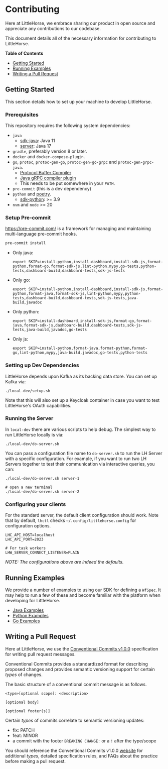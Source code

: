 # Contributing

Here at LittleHorse, we embrace sharing our product in open source and appreciate any contributions to our codebase. 

This document details all of the necessary information for contributing to LittleHorse.

**Table of Contents**
- [Getting Started](#getting-started)
- [Running Examples](#running-examples)
- [Writing a Pull Request](#writing-a-pull-request)

## Getting Started

This section details how to set up your machine to develop LittleHorse.

### Prerequisites

This repository requires the following system dependencies:

- `java`
    - [sdk-java](sdk-java): Java 11
    - [server](server): Java 17
- `gradle`, preferably version 8 or later.
- `docker` and `docker-compose-plugin`.
- `go`, `protoc`, `protoc-gen-go`, `protoc-gen-go-grpc` and `protoc-gen-grpc-java`.
    - [Protocol Buffer Compiler](https://grpc.io/docs/protoc-installation/)
    - [Java gRPC compiler plugin](https://github.com/grpc/grpc-java/blob/master/compiler/README.md)
    - This needs to be put somewhere in your `PATH`.
- `pre-commit` (this is a dev dependency)
- `python` and [poetry](https://python-poetry.org/).
    - [sdk-python](sdk-python): >= 3.9
- `nvm` and `node` >= 20

### Setup Pre-commit

https://pre-commit.com/ is a framework for managing and maintaining multi-language pre-commit hooks.

```bash
pre-commit install
```

- Only java:

  ```
  export SKIP=install-python,install-dashboard,install-sdk-js,format-python,format-go,format-sdk-js,lint-python,mypy,go-tests,python-tests,dashboard-build,dashboard-tests,sdk-js-tests
  ```

- Only go:

  ```
  export SKIP=install-python,install-dashboard,install-sdk-js,format-python,format-java,format-sdk-js,lint-python,mypy,python-tests,dashboard-build,dashboard-tests,sdk-js-tests,java-build,javadoc
  ```

- Only python:

  ```
  export SKIP=install-dashboard,install-sdk-js,format-go,format-java,format-sdk-js,dashboard-build,dashboard-tests,sdk-js-tests,java-build,javadoc,go-tests
  ```

- Only js:

  ```
  export SKIP=install-python,format-java,format-python,format-go,lint-python,mypy,java-build,javadoc,go-tests,python-tests
  ```

### Setting up Dev Dependencies

LittleHorse depends upon Kafka as its backing data store. You can set up Kafka via:

```
./local-dev/setup.sh
```

Note that this will also set up a Keycloak container in case you want to test LittleHorse's OAuth capabilities.

### Running the Server

In `local-dev` there are various scripts to help debug. The simplest way to run LittleHorse locally is via:

```
./local-dev/do-server.sh
```

You can pass a configuration file name to `do-server.sh` to run the LH Server with a specific configuration. For example, if you want to run two LH Servers together to test their communication via interactive queries, you can:

```
./local-dev/do-server.sh server-1

# open a new terminal
./local-dev/do-server.sh server-2
```

### Configuring your clients

For the standard server, the default client configuration should work. Note that by default, `lhctl` checks `~/.config/littlehorse.config` for configuration options.

```
LHC_API_HOST=localhost
LHC_API_PORT=2023

# For task workers
LHW_SERVER_CONNECT_LISTENER=PLAIN
```
_NOTE: The configurations above are indeed the defaults._

## Running Examples

We provide a number of examples to using our SDK for defining a `WfSpec`. It may help to run a few of these and become familiar with the platform when developing for LittleHorse.

- [Java Examples](https://github.com/littlehorse-enterprises/littlehorse/tree/master/examples)
- [Python Examples](https://github.com/littlehorse-enterprises/littlehorse/tree/master/sdk-python/examples)
- [Go Examples](https://github.com/littlehorse-enterprises/littlehorse/tree/master/sdk-go/examples)



## Writing a Pull Request

Here at LittleHorse, we use the [Conventional Commits v1.0.0](https://www.conventionalcommits.org/en/v1.0.0/) specification for writing pull request messages.

Conventional Commits provides a standardized format for describing proposed changes and provides semantic versioning support for certain *types* of changes.

The basic structure of a conventional commit message is as follows.

```
<type>[optional scope]: <description>

[optional body]

[optional footer(s)]
```

Certain *types* of commits correlate to semantic versioning updates:

- fix: PATCH
- feat: MINOR
- a commit with the footer `BREAKING CHANGE:` or a `!` after the type/scope

You should reference the Conventional Commits v1.0.0 [website](https://www.conventionalcommits.org/en/v1.0.0/) for additional *types*, detailed specification rules, and FAQs about the practice before making a pull request. 